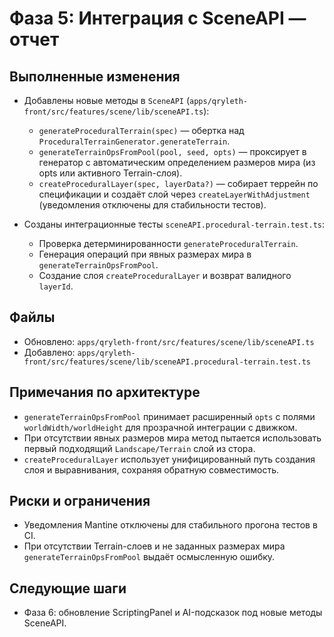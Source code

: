 # Фаза 5: Интеграция с SceneAPI — отчет

## Выполненные изменения

- Добавлены новые методы в `SceneAPI` (`apps/qryleth-front/src/features/scene/lib/sceneAPI.ts`):
  - `generateProceduralTerrain(spec)` — обертка над `ProceduralTerrainGenerator.generateTerrain`.
  - `generateTerrainOpsFromPool(pool, seed, opts)` — проксирует в генератор с автоматическим определением размеров мира (из opts или активного Terrain-слоя).
  - `createProceduralLayer(spec, layerData?)` — собирает террейн по спецификации и создаёт слой через `createLayerWithAdjustment` (уведомления отключены для стабильности тестов).

- Созданы интеграционные тесты `sceneAPI.procedural-terrain.test.ts`:
  - Проверка детерминированности `generateProceduralTerrain`.
  - Генерация операций при явных размерах мира в `generateTerrainOpsFromPool`.
  - Создание слоя `createProceduralLayer` и возврат валидного `layerId`.

## Файлы

- Обновлено: `apps/qryleth-front/src/features/scene/lib/sceneAPI.ts`
- Добавлено: `apps/qryleth-front/src/features/scene/lib/sceneAPI.procedural-terrain.test.ts`

## Примечания по архитектуре

- `generateTerrainOpsFromPool` принимает расширенный `opts` с полями `worldWidth/worldHeight` для прозрачной интеграции с движком.
- При отсутствии явных размеров мира метод пытается использовать первый подходящий `Landscape/Terrain` слой из стора.
- `createProceduralLayer` использует унифицированный путь создания слоя и выравнивания, сохраняя обратную совместимость.

## Риски и ограничения

- Уведомления Mantine отключены для стабильного прогона тестов в CI.
- При отсутствии Terrain-слоев и не заданных размерах мира `generateTerrainOpsFromPool` выдаёт осмысленную ошибку.

## Следующие шаги

- Фаза 6: обновление ScriptingPanel и AI-подсказок под новые методы SceneAPI.

